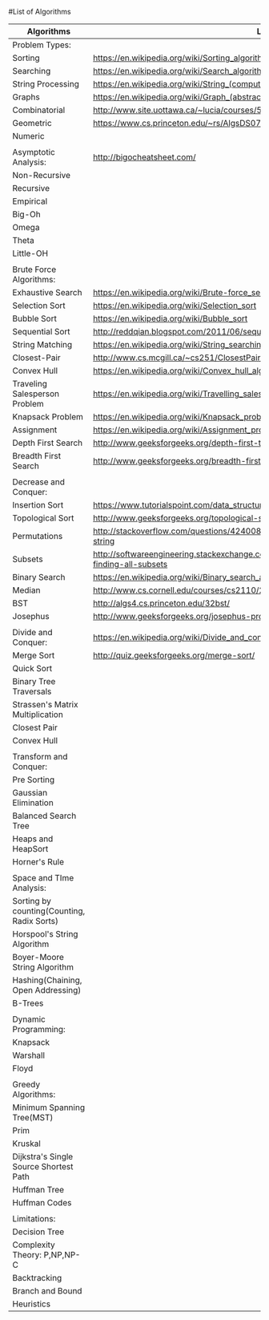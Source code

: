 #List of Algorithms


| Algorithms                            |       Link                                                                                                 |
|--------------------------------------------|--------------------------------------------------------------------------------------------------------|
| Problem Types:                             |                                                                                                        |
| Sorting                                    | https://en.wikipedia.org/wiki/Sorting_algorithm                                                        |
| Searching                                  | https://en.wikipedia.org/wiki/Search_algorithm                                                         |
| String Processing                          | https://en.wikipedia.org/wiki/String_(computer_science)#String_processing_algorithms                   |
| Graphs                                     | https://en.wikipedia.org/wiki/Graph_(abstract_data_type)                                               |
| Combinatorial                              | http://www.site.uottawa.ca/~lucia/courses/5165-09/Introduction.pdf                                     |
| Geometric                                  | https://www.cs.princeton.edu/~rs/AlgsDS07/16Geometric.pdf                                              |
| Numeric                                    |                                                                                                        |
|                                            |                                                                                                        |
| Asymptotic Analysis:                       | http://bigocheatsheet.com/                                                                             |
| Non-Recursive                              |                                                                                                        |
| Recursive                                  |                                                                                                        |
| Empirical                                  |                                                                                                        |
| Big-Oh                                     |                                                                                                        |
| Omega                                      |                                                                                                        |
| Theta                                      |                                                                                                        |
| Little-OH                                  |                                                                                                        |
|                                            |                                                                                                        |
| Brute Force Algorithms:                    |                                                                                                        |
| Exhaustive Search                          | https://en.wikipedia.org/wiki/Brute-force_search                                                       |
| Selection Sort                             | https://en.wikipedia.org/wiki/Selection_sort                                                           |
| Bubble Sort                                | https://en.wikipedia.org/wiki/Bubble_sort                                                              |
| Sequential Sort                            | http://reddqian.blogspot.com/2011/06/sequential-sort-algorithms-for-rookies.html                       |
| String Matching                            | https://en.wikipedia.org/wiki/String_searching_algorithm                                               |
| Closest-Pair                               | http://www.cs.mcgill.ca/~cs251/ClosestPair/ClosestPairDQ.html                                          |
| Convex Hull                                | https://en.wikipedia.org/wiki/Convex_hull_algorithms                                                   |
| Traveling Salesperson Problem              | https://en.wikipedia.org/wiki/Travelling_salesman_problem                                              |
| Knapsack Problem                           | https://en.wikipedia.org/wiki/Knapsack_problem                                                         |
| Assignment                                 | https://en.wikipedia.org/wiki/Assignment_problem                                                       |
| Depth First Search                         | http://www.geeksforgeeks.org/depth-first-traversal-for-a-graph/                                        |
| Breadth First Search                       | http://www.geeksforgeeks.org/breadth-first-traversal-for-a-graph/                                      |
|                                            |                                                                                                        |
| Decrease and Conquer:                      |                                                                                                        |
| Insertion Sort                             | https://www.tutorialspoint.com/data_structures_algorithms/insertion_sort_algorithm.htm                 |
| Topological Sort                           | http://www.geeksforgeeks.org/topological-sorting/                                                      |
| Permutations                               | http://stackoverflow.com/questions/4240080/generating-all-permutations-of-a-given-string               |
| Subsets                                    | http://softwareengineering.stackexchange.com/questions/153059/faster-algorithm-for-finding-all-subsets |
| Binary Search                              | https://en.wikipedia.org/wiki/Binary_search_algorithm                                                  |
| Median                                     | http://www.cs.cornell.edu/courses/cs2110/2009su/Lectures/examples/MedianFinding.pdf                    |
| BST                                        | http://algs4.cs.princeton.edu/32bst/                                                                   |
| Josephus                                   | http://www.geeksforgeeks.org/josephus-problem-set-1-a-on-solution/                                     |
|                                            |                                                                                                        |
| Divide and Conquer:                        |https://en.wikipedia.org/wiki/Divide_and_conquer_algorithms                                                                                                        |
| Merge Sort                                 |     http://quiz.geeksforgeeks.org/merge-sort/                                                                                                   |
| Quick Sort                                 |                                                                                                        |
| Binary Tree Traversals                     |                                                                                                        |
| Strassen's Matrix Multiplication           |                                                                                                        |
| Closest Pair                               |                                                                                                        |
| Convex Hull                                |                                                                                                        |
|                                            |                                                                                                        |
| Transform and Conquer:                     |                                                                                                        |
| Pre Sorting                                |                                                                                                        |
| Gaussian Elimination                       |                                                                                                        |
| Balanced Search Tree                       |                                                                                                        |
| Heaps and HeapSort                         |                                                                                                        |
| Horner's Rule                              |                                                                                                        |
|                                            |                                                                                                        |
| Space and TIme Analysis:                   |                                                                                                        |
| Sorting by counting(Counting, Radix Sorts) |                                                                                                        |
| Horspool's String Algorithm                |                                                                                                        |
| Boyer-Moore String Algorithm               |                                                                                                        |
| Hashing(Chaining, Open Addressing)         |                                                                                                        |
| B-Trees                                    |                                                                                                        |
|                                            |                                                                                                        |
| Dynamic Programming:                       |                                                                                                        |
| Knapsack                                   |                                                                                                        |
| Warshall                                   |                                                                                                        |
| Floyd                                      |                                                                                                        |
|                                            |                                                                                                        |
| Greedy Algorithms:                         |                                                                                                        |
| Minimum Spanning Tree(MST)                 |                                                                                                        |
| Prim                                       |                                                                                                        |
| Kruskal                                    |                                                                                                        |
| Dijkstra's Single Source Shortest Path     |                                                                                                        |
| Huffman Tree                               |                                                                                                        |
| Huffman Codes                              |                                                                                                        |
|                                            |                                                                                                        |
| Limitations:                               |                                                                                                        |
| Decision Tree                              |                                                                                                        |
| Complexity Theory: P,NP,NP-C               |                                                                                                        |
| Backtracking                               |                                                                                                        |
| Branch and Bound                           |                                                                                                        |
| Heuristics                                 |                                                                                                    

